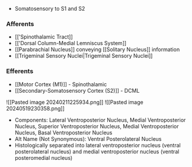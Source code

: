 - Somatosensory to S1 and S2
### Afferents
- [['Spinothalamic Tract]]
- [['Dorsal Column-Medial Lemniscus System]]
- [[Parabrachial Nucleus]] conveying [[Solitary Nucleus]] information
- [[Trigeminal Sensory Nuclei|Trigeminal Sensory Nuclei]]
### Efferents
- [[Motor Cortex (M1)]] - Spinothalamic
- [[Secondary-Somatosensory Cortex (S2)]] - DCML

![[Pasted image 20240211225934.png]]
![[Pasted image 20240519230358.png]]

- Components: Lateral Ventroposterior Nucleus, Medial Ventroposterior Nucleus, Superior Ventroposterior Nucleus, Medial Ventroposterior Nucleus, Basal Ventroposterior Nucleus
- Alt Name (Not Synonymous): Ventral Posterolateral Nucleus
- Histologically separated into lateral ventroposterior nucleus (ventral posterolateral nucleus) and medial ventroposterior nucleus (ventral posteromedial nucleus)